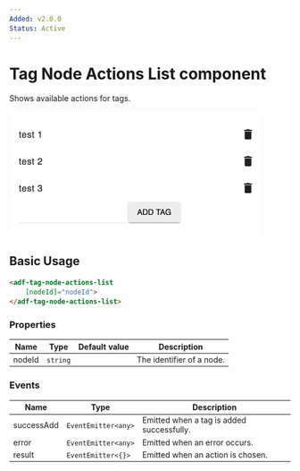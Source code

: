 ```yaml
---
Added: v2.0.0
Status: Active
---
```

# Tag Node Actions List component

Shows available actions for tags.

![Custom columns](../docassets/images/tag3.png)

## Basic Usage

```html
<adf-tag-node-actions-list 
    [nodeId]="nodeId">
</adf-tag-node-actions-list>
```

### Properties

| Name | Type | Default value | Description |
| ---- | ---- | ------------- | ----------- |
| nodeId | `string` |  | The identifier of a node.  |

### Events

| Name | Type | Description |
| ---- | ---- | ----------- |
| successAdd | `EventEmitter<any>` | Emitted when a tag is added successfully. |
| error | `EventEmitter<any>` | Emitted when an error occurs. |
| result | `EventEmitter<{}>` | Emitted when an action is chosen. |

